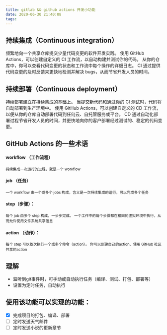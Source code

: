 ```yaml
---
title: gitlab && github actions 开发小功能
date: 2020-06-30 21:40:08
tags:
---
```

## 持续集成（Continuous integration）
频繁地向一个共享仓库提交少量代码变更的软件开发实践。 使用 GitHub Actions，可以创建自定义的 CI 工作流，以自动构建并测试你的代码。 从你的仓库中，你可以查看代码变更的状态和工作流中每个操作的详细日志。 CI 通过提供代码变更的及时反馈来更快地检测并解决 bugs，从而节省开发人员的时间。

## 持续部署（Continuous deployment）
持续部署建立在持续集成的基础上。 当提交新代码和通过你的 CI 测试时，代码将自动部署到生产环境中。 使用 GitHub Actions，可以创建自定义的 CD 工作流，以便从你的仓库自动部署代码到任何云、自托管服务或平台。 CD 通过自动化部署过程节省开发人员的时间，并更快地向你的客户部署经过测试的、稳定的代码变更。

## GitHub Actions 的一些术语
#### workflow （工作流程）
<small>持续集成一次运行的过程，就是一个 workflow</small>
#### job （任务）
<small>一个 workflow 由一个或多个 jobs 构成，含义是一次持续集成的运行，可以完成多个任务</small>
#### step（步骤）：
<small>每个 job 由多个 step 构成，一步步完成。 一个工作中的每个步骤都在相同的虚拟环境中执行，从而允许使用文件系统共享信息</small>
#### action （动作）：
<small>每个 step 可以依次执行一个或多个命令（action）。 你可以创建自己的action、使用 GitHub 社区共享的action</small>

## 理解
- 监听到git事件时，可手动或自动执行任务（编译、测试、打包、部署等）
- 设置为定时任务，自动执行

## 使用该功能可以实现的功能：
- [x] 完成项目的打包、编译、部署
- [ ] 定时发送天气邮件
- [ ] 定时发送小说的更新章节
